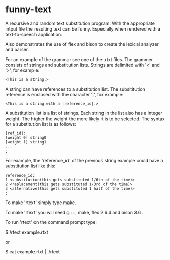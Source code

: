 # funny-text

A recursive and random text substitution program. With the appropriate intput file the resulting text can be funny. Especially when rendered with a text-to-speech application.

Also demonstrates the use of flex and bison to create the lexical analyzer and parser.

For an example of the grammar see one of the .rtxt files. The grammer consists of strings and substitution lists. Strings are delimited with '<' and '>', for example:

    <This is a string.>

A string can have references to a substitution list. The subsititution reference is enclosed with the character '|', for example:

    <This is a string with a |reference_id|.>

A substitution list is a list of strings. Each string in the list also has a integer weight. The higher the weight the more likely it is to be selected. The syntax for a substitution list is as follows:

    [ref_id]:
    [weight 0] string0
    [weight 1] string1
    ...
    ;

For example, the 'reference_id' of the previous string example could have a substitution list like this:

    reference_id:
    1 <substitution(this gets substituted 1/6th of the time)>
    2 <replacement(this gets substituted 1/3rd of the time)>
    3 <alternative(this gets substituted 1 half of the time)>
    ;

To make 'rtext' simply type make.

To make 'rtext' you will need g++, make, flex 2.6.4 and bison 3.6 .

To run 'rtext' on the command prompt type:

$./rtext example.rtxt

or

$ cat example.rtxt | ./rtext
